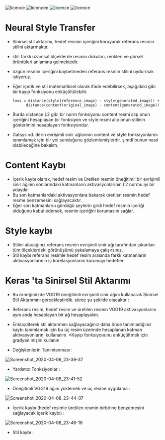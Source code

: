 ![licence](https://img.shields.io/badge/Keras-V2.3.1-red)
![licencee](https://img.shields.io/badge/Tensorflow-V2.0-yellow)
![licence](https://img.shields.io/badge/demir-ai-blueviolet)
![licence](https://img.shields.io/badge/Ahmet%20Furkan-DEM%C4%B0R-blue)


# Neural Style Transfer 

* Sinirsel stil aktarımı, hedef resmin içeriğini koruyarak referans resmin stilini aktarmaktır.
* stil: farklı uzamsal ölçeklerde resmin dokuları, renkleri ve görsel örüntüleri anlamına gelmektedir.
* özgün resmin içeriğini kaybetmeden referans resmin stilini uydurmak istiyoruz.
* Eğer içerik ve stii matematiksel olarak ifade edebilirsek, aşağıdaki gibi bir kayıp fonksiyonu enküçültülebilir.
       
      loss = distance(style(reference_image) - style(generated_image)) +
            distance(content(original_image) - content(generated_image))
            
* Burda distance L2 gibi bir norm  fonksiyonu content resmi alıp onun içeriğini hesaplayan bir fonksiyon ve style resmi alıp onun stilinin gösterimini hesaplayan fonksiyondur.
* Gatsys vd. derin evrişimli sinir ağlarının content ve style fonksiyonlarını tanımlamak için bir yol sunduğunu gözlemlemişlerdir. şimdi bunun nasıl olabileceğine bakalım.


# Content Kaybı

* İçerik kaybı olarak, hedef resim ve üretilen resmin öneğitimli bir evrişimli sinir ağının sonlarındaki katmanların aktivasyonlarının L2 normu iyi bir adaydır.
* Bu son katmanlardaki aktivasyonlara bakarak üretilen resmin hedef resme benzemesini sağlayacaktır.
* Eğer son katmanların gördüğü şeylerin girdi hedef resmin içeriği olduğunu kabul edersek, resmin içeriğini korumasını sağlar.


# Style kaybı

* Stilini alacağınız referans resmin evrişimli sinir ağı tarafından çıkarılan tüm ölçeklerdeki görünüşümü yakalamaya çalışırsınız.
* Stil kaybı referans resimle hedef resim arasında farklı katmanların aktivasyonlarının iç korelasyonlarını korumayı hedefler.


# Keras 'ta Sinirsel Stil Aktarımı

* Bu örneğimizde VGG19 öneğitimli evrişimli sinir ağını kullanarak Sinirsel Stil Aktarımını gerçekleştirdik. süreç şu şekilde olacaktır :  
* Referans resim, hedef resim ve üretilen resmin VGG19 aktivasyonlarını aynı anda hesaplayan bir ağ hesaplayalım.
* Enküçülterek stil aktarımını sağlayacağınız daha önce tanımladığınız kaybı tanımlamak için bu üç resim üzerinde hesaplanan katman aktivasyonlarını kullanalım.
*Kayıp fonksiyonunu enküçültmek için gradyan inişini kullanın


* Değişkenlerin Tanımlanması : 

![Screenshot_2020-04-08_23-39-37](https://user-images.githubusercontent.com/54184905/78831438-50087700-79f2-11ea-81b1-5d3cf0783c81.png)


* Yardımcı Fonksiyonlar :

![Screenshot_2020-04-08_23-41-52](https://user-images.githubusercontent.com/54184905/78831627-a07fd480-79f2-11ea-9645-d5fc55929883.png)


* Öneğitimli VGG19 ağını yüklemek ve üç resme uygulama : 

![Screenshot_2020-04-08_23-44-07](https://user-images.githubusercontent.com/54184905/78831807-ed63ab00-79f2-11ea-94d3-7a5946fe08ee.png)


* İçerik kaybı (hedef resimle üretilen resmin birbirine benzemesini sağlayacak içerik kaybı) : 

![Screenshot_2020-04-08_23-46-16](https://user-images.githubusercontent.com/54184905/78832070-54815f80-79f3-11ea-8175-82508aefd8a8.png)


* Stil kaybı : 

